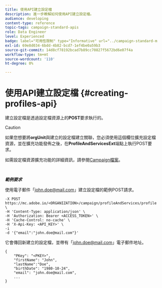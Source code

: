 ```yaml
---
title: 使用API建立設定檔
description: 進一步瞭解如何使用API建立設定檔。
audience: developing
content-type: reference
topic-tags: campaign-standard-apis
role: Data Engineer
level: Experienced
badge: label="可用性限制" type="Informative" url="../campaign-standard-migration-home.md" tooltip="僅限Campaign Standard已移轉的使用者"
exl-id: 69e8d034-6bdd-4b82-bcd7-1ef4be0a59b3
source-git-commit: 14d8cf78192bcad7b89cc70827f5672bd6e07f4a
workflow-type: tm+mt
source-wordcount: '110'
ht-degree: 0%

---
```


# 使用API建立設定檔 {#creating-profiles-api}

建立設定檔是透過設定檔資源上的&#x200B;**POST**&#x200B;要求執行的。

>[!CAUTION]
>
>如果您想要將<b>orgUnit</b>與建立的設定檔建立關聯，您必須使用這個欄位擴充設定檔資源，並在擴充功能發佈之後，在<b>ProfileAndServicesExt</b>端點上執行POST要求。
>
>如需設定檔資源擴充功能的詳細資訊，請參閱<a href="https://helpx.adobe.com/campaign/standard/administration/using/organizational-units.html#partitioning-profiles">Campaign檔案</a>。

<br/>

***範例要求***

使用電子郵件「john.doe@mail.com」建立設定檔的範例POST請求。

```
-X POST https://mc.adobe.io/<ORGANIZATION>/campaign/profileAndServices/profile \
-H 'Content-Type: application/json' \
-H 'Authorization: Bearer <ACCESS_TOKEN>' \
-H 'Cache-Control: no-cache' \
-H 'X-Api-Key: <API_KEY>' \
-i
-d '{"email":"john.doe@mail.com"}'
```

它會傳回新建立的設定檔，並帶有「john.doe@mail.com」電子郵件地址。

```
{
    "PKey": "<PKEY>",
    "firstName": "John",
    "lastName":"Doe",
    "birthDate": "1980-10-24",
    "email": "john.doe@mail.com",
    ...
}
```

